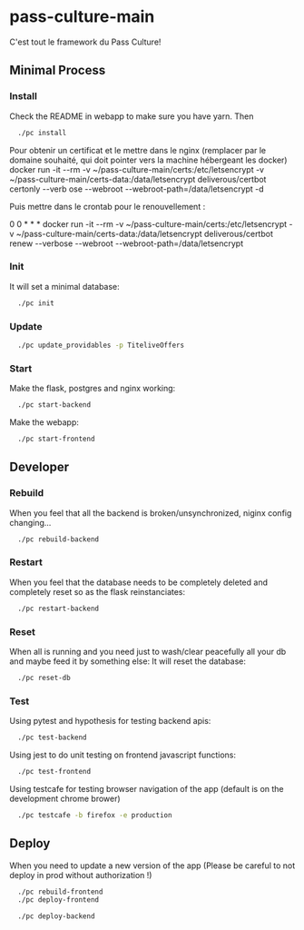 # pass-culture-main

C'est tout le framework du Pass Culture!

## Minimal Process

### Install
  Check the README in webapp to make sure you have yarn.
  Then
  ```bash
    ./pc install
  ```

  Pour obtenir un certificat et le mettre dans le nginx (remplacer <domaine> par le domaine souhaité, qui doit pointer vers la machine hébergeant les docker)
  docker run -it --rm -v ~/pass-culture-main/certs:/etc/letsencrypt       -v ~/pass-culture-main/certs-data:/data/letsencrypt       deliverous/certbot       certonly       --verb
ose --webroot --webroot-path=/data/letsencrypt       -d <domaine>

  Puis mettre dans le crontab pour le renouvellement :

  0 0 * * * docker run -it --rm -v ~/pass-culture-main/certs:/etc/letsencrypt       -v ~/pass-culture-main/certs-data:/data/letsencrypt       deliverous/certbot       renew       --verbose
 --webroot --webroot-path=/data/letsencrypt

### Init
  It will set a minimal database:
  ```bash
    ./pc init
  ```

### Update
  ```bash
    ./pc update_providables -p TiteliveOffers
  ```

### Start
  Make the flask, postgres and nginx working:
  ```bash
    ./pc start-backend
  ```
  Make the webapp:
  ```bash
    ./pc start-frontend
  ```

## Developer

### Rebuild
  When you feel that all the backend is broken/unsynchronized, niginx config changing...
  ```bash
    ./pc rebuild-backend
  ```

### Restart
  When you feel that the database needs to be completely deleted and completely reset so as the flask reinstanciates:
  ```bash
    ./pc restart-backend
  ```

### Reset
  When all is running and you need just to wash/clear peacefully
  all your db and maybe feed it by something else:
  It will reset the database:
  ```bash
    ./pc reset-db
  ```

### Test
  Using pytest and hypothesis for testing backend apis:
  ```bash
    ./pc test-backend
  ```

  Using jest to do unit testing on frontend javascript functions:
  ```bash
    ./pc test-frontend
  ```

  Using testcafe for testing browser navigation of the app (default is on the development chrome brower)
  ```bash
    ./pc testcafe -b firefox -e production
  ```

## Deploy
  When you need to update a new version of the app
  (Please be careful to not deploy in prod without authorization !)
  ```bash
    ./pc rebuild-frontend
    ./pc deploy-frontend
  ```

  ```bash
    ./pc deploy-backend
  ```

